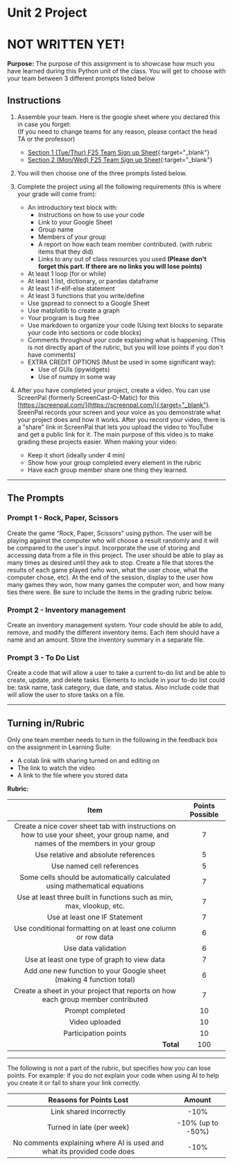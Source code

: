 #  Unit 2 Project

# **NOT WRITTEN YET!**

**Purpose:** The purpose of this assignment is to showcase how much you have learned during this Python unit of the class. You will get to choose with your team between 3 different prompts listed below

## Instructions

1. Assemble your team. Here is the google sheet where you declared this in case you forget:
</br>(If you need to change teams for any reason, please contact the head TA or the professor)

   - [Section 1 (Tue/Thur) F25 Team Sign up Sheet](https://docs.google.com/spreadsheets/d/12VCbgRsAJrJWk5hbK98ahBvKskItZlTTD7nFtJCSJCM/edit?gid=2018473579#gid=2018473579){:target="_blank"}
   - [Section 2 (Mon/Wed) F25 Team Sign up Sheet](https://docs.google.com/spreadsheets/d/1PwaCFo-o9sOVHv4-ttZSH_Glckj8CqV-4SZ03U7sJzw/edit?gid=2018473579#gid=2018473579){:target="_blank"}

2. You will then choose one of the three prompts listed below.

3. Complete the project using all the following requirements (this is where your grade will come from):

      - An introductory text block with: 
         - Instructions on how to use your code
         - Link to your Google Sheet
         - Group name
         - Members of your group
         - A report on how each team member contributed. (with rubric items that they did)
         - Links to any out of class resources you used **(Please don't forget this part. If there are no links you will lose points)**
      - At least 1 loop (for or while)
      - At least 1 list, dictionary, or pandas dataframe
      - At least 1 if-elif-else statement
      - At least 3 functions that you write/define
      - Use gspread to connect to a Google Sheet
      - Use matplotlib to create a graph
      - Your program is bug free 
      - Use markdown to organize your code (Using text blocks to separate your code into sections or code blocks)
      - Comments throughout your code explaining what is happening. (This is not directly apart of the rubric, but you will lose points if you don't have comments)
      - EXTRA CREDIT OPTIONS (Must be used in some significant way):
         - Use of GUIs (ipywidgets)
         - Use of numpy in some way

4. After you have completed your project, create a video. You can use ScreenPal (formerly ScreenCast-O-Matic) for this [https://screenpal.com/](https://screenpal.com/){:target="_blank"}. SreenPal records your screen and your voice as you demonstrate what your project does and how it works. After you record your video, there is a "share" link in ScreenPal that lets you upload the video to YouTube and get a public link for it.  The main purpose of this video is to make grading these projects easier. When making your video:
   - Keep it short (ideally under 4 min)
   - Show how your group completed every element in the rubric
   - Have each group member share one thing they learned. 

---

## The Prompts

### Prompt 1 - Rock, Paper, Scissors
Create the game “Rock, Paper, Scissors” using python. The user will be playing against the computer who will choose a result randomly and it will be compared to the user's input. Incorporate the use of storing and accessing data from a file in this project. The user should be able to play as many times as desired until they ask to stop. Create a file that stores the results of each game played (who won, what the user chose, what the computer chose, etc). At the end of the session, display to the user how many games they won, how many games the computer won, and how many ties there were. Be sure to include the items in the grading rubric below.

### Prompt 2 - Inventory management
Create an inventory management system. Your code should be able to add, remove, and modify the different inventory items. Each item should have a name and an amount. Store the inventory summary in a separate file.

### Prompt 3 - To Do List
Create a code that will allow a user to take a current to-do list and be able to create, update, and delete tasks.  Elements to include in your to-do list could be: task name, task category, due date, and status.  Also include code that will allow the user to store tasks on a file.  

---

## Turning in/Rubric

Only one team member needs to turn in the following in the feedback box on the assignment in Learning Suite:
   - A colab link with sharing turned on and editing on
   - The link to watch the video
   - A link to the file where you stored data

**Rubric:**

|                                                               Item                                                                | Points Possible |
|:---------------------------------------------------------------------------------------------------------------------------------:|:---------------:|
| Create a nice cover sheet tab with instructions on how to use your sheet, your group name, and names of the members in your group |        7        |
|                                               Use relative and absolute references                                                |        5        |
|                                                     Use named cell references                                                     |        5        |
|                            Some cells should be automatically calculated using mathematical equations                             |        7        |
|                               Use at least three built in functions such as min, max, vlookup, etc.                               |        7        |
|                                                   Use at least one IF Statement                                                   |        7        |
|                                   Use conditional formatting on at least one column or row data                                   |        6        |
|                                                        Use data validation                                                        |        6        |
|                                            Use at least one type of graph to view data                                            |        7        |
|                                Add one new function to your Google sheet (making 4 function total)                                |        6        |
|                         Create a sheet in your project that reports on how each group member contributed                          |        7        |
|                                                         Prompt completed                                                          |       10        |
|                                                          Video uploaded                                                           |       10        |
|                                                       Participation points                                                        |       10        |
|                                          <div style="text-align: right">**Total**</div>                                           |       100       |

---

The following is not a part of the rubric, but specifies how you can lose points. For example: if you do not explain your code when using AI to help you create it or fail to share your link correctly.

|                       **Reasons for Points Lost**                       |    **Amount**     |  
|:-----------------------------------------------------------------------:|:-----------------:|
|                         Link shared incorrectly                         |       -10%        |
|                        Turned in late (per week)                        | -10% (up to -50%) |
| No comments explaining where AI is used and what its provided code does |       -10%        |